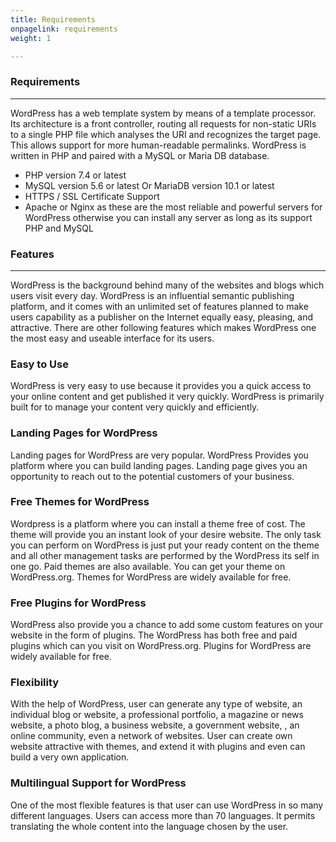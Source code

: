 ```yaml
---
title: Requirements
onpagelink: requirements
weight: 1

---
```


### Requirements
------------

WordPress has a web template system by means of a template processor. Its architecture is a front controller, routing all requests for non-static URIs to a single PHP file which analyses the URI and recognizes the target page. This allows support for more human-readable permalinks. WordPress is written in PHP and paired with a MySQL or Maria DB database.

- PHP version 7.4 or latest
- MySQL version 5.6 or latest Or MariaDB version 10.1 or latest
- HTTPS / SSL Certificate Support
- Apache or Nginx as these are the most reliable and powerful servers for WordPress otherwise you can install any server as long as its support PHP and MySQL
 
### Features
--------

WordPress is the background behind many of the websites and blogs which users visit every day. WordPress is an influential semantic publishing platform, and it comes with an unlimited set of features planned to make users capability as a publisher on the Internet equally easy, pleasing, and attractive. There are other following features which makes WordPress one the most easy and useable interface for its users.

### Easy to Use

WordPress is very easy to use because it provides you a quick access to your online content and get published it very quickly. WordPress is primarily built for to manage your content very quickly and efficiently.

### Landing Pages for WordPress

Landing pages for WordPress are very popular. WordPress Provides you platform where you can build landing pages. Landing page gives you an opportunity to reach out to the potential customers of your business.

### Free Themes for WordPress

Wordpress is a platform where you can install a theme free of cost. The theme will provide you an instant look of your desire website. The only task you can perform on WordPress is just put your ready content on the theme and all other management tasks are performed by the WordPress its self in one go. Paid themes are also available. You can get your theme on WordPress.org. Themes for WordPress are widely available for free.

### Free Plugins for WordPress

WordPress also provide you a chance to add some custom features on your website in the form of plugins. The WordPress has both free and paid plugins which can you visit on WordPress.org. Plugins for WordPress are widely available for free.

### Flexibility

With the help of WordPress, user can generate any type of website, an individual blog or website, a professional portfolio, a magazine or news website, a photo blog, a business website, a government website, , an online community, even a network of websites. User can create own website attractive with themes, and extend it with plugins and even can build a very own application.

### Multilingual Support for WordPress

One of the most flexible features is that user can use WordPress in so many different languages. Users can access more than 70 languages. It permits translating the whole content into the language chosen by the user.
